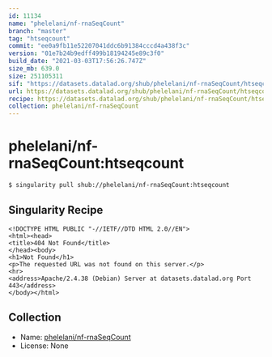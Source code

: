 ```yaml
---
id: 11134
name: "phelelani/nf-rnaSeqCount"
branch: "master"
tag: "htseqcount"
commit: "ee0a9fb11e52207041ddc6b91384cccd4a438f3c"
version: "01e7b24b9edff499b18194245e89c3f0"
build_date: "2021-03-03T17:56:26.747Z"
size_mb: 639.0
size: 251105311
sif: "https://datasets.datalad.org/shub/phelelani/nf-rnaSeqCount/htseqcount/2021-03-03-ee0a9fb1-01e7b24b/01e7b24b9edff499b18194245e89c3f0.sif"
url: https://datasets.datalad.org/shub/phelelani/nf-rnaSeqCount/htseqcount/2021-03-03-ee0a9fb1-01e7b24b/
recipe: https://datasets.datalad.org/shub/phelelani/nf-rnaSeqCount/htseqcount/2021-03-03-ee0a9fb1-01e7b24b/Singularity
collection: phelelani/nf-rnaSeqCount
---
```


# phelelani/nf-rnaSeqCount:htseqcount

```bash
$ singularity pull shub://phelelani/nf-rnaSeqCount:htseqcount
```

## Singularity Recipe

```singularity
<!DOCTYPE HTML PUBLIC "-//IETF//DTD HTML 2.0//EN">
<html><head>
<title>404 Not Found</title>
</head><body>
<h1>Not Found</h1>
<p>The requested URL was not found on this server.</p>
<hr>
<address>Apache/2.4.38 (Debian) Server at datasets.datalad.org Port 443</address>
</body></html>
```

## Collection

 - Name: [phelelani/nf-rnaSeqCount](https://github.com/phelelani/nf-rnaSeqCount)
 - License: None

